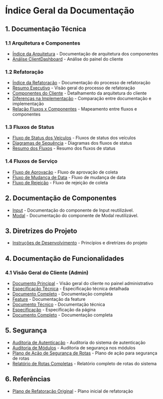# Índice Geral da Documentação

## 1. Documentação Técnica

### 1.1 Arquitetura e Componentes
- [Índice da Arquitetura](arquitetura/indice.md) - Documentação de arquitetura dos componentes
- [Análise ClientDashboard](arquitetura/client_dashboard.md) - Análise do painel do cliente

### 1.2 Refatoração
- [Índice da Refatoração](refatoracao/indice.md) - Documentação do processo de refatoração
- [Resumo Executivo](refatoracao/resumo_executivo.md) - Visão geral do processo de refatoração
- [Componentes do Cliente](refatoracao/componentes_cliente.md) - Detalhamento da arquitetura do cliente
- [Diferenças na Implementação](refatoracao/diferencas_implementacao.md) - Comparação entre documentação e implementação
- [Relação Fluxos x Componentes](refatoracao/fluxos_componentes.md) - Mapeamento entre fluxos e componentes

### 1.3 Fluxos de Status
- [Fluxo de Status dos Veículos](fluxos_de_status/fluxo_status_veiculos.md) - Fluxos de status dos veículos
- [Diagramas de Sequência](fluxos_de_status/diagramas_sequencia.md) - Diagramas dos fluxos de status
- [Resumo dos Fluxos](fluxos_de_status/resumo_fluxos_status.md) - Resumo dos fluxos de status

### 1.4 Fluxos de Serviço
- [Fluxo de Aprovação](fluxos_de_servico/fluxo_aprovacao.md) - Fluxo de aprovação de coleta
- [Fluxo de Mudança de Data](fluxos_de_servico/fluxo_mudanca_data.md) - Fluxo de mudança de data
- [Fluxo de Rejeição](fluxos_de_servico/fluxo_rejeicao.md) - Fluxo de rejeição de coleta

## 2. Documentação de Componentes
- [Input](components/Input.md) - Documentação do componente de Input reutilizável.
- [Modal](components/Modal.md) - Documentação do componente de Modal reutilizável.

## 3. Diretrizes do Projeto

- [Instruções de Desenvolvimento](DEVELOPMENT_INSTRUCTIONS.md) - Princípios e diretrizes do projeto

## 4. Documentação de Funcionalidades

### 4.1 Visão Geral do Cliente (Admin)
- [Documento Principal](admin-client-overview.md) - Visão geral do cliente no painel administrativo
- [Especificação Técnica](admin-client-overview-spec.md) - Especificação técnica detalhada
- [Documento Completo](admin-client-overview-full.md) - Documentação completa
- [Feature](ADMIN_CLIENT_OVERVIEW_FEATURE.md) - Documentação da feature
- [Documento Técnico](ADMIN_CLIENT_OVERVIEW_TECH.md) - Documentação técnica
- [Especificação](ADMIN_CLIENT_OVERVIEW_SPEC.md) - Especificação da página
- [Documento Completo](ADMIN_CLIENT_OVERVIEW_FULL.md) - Documentação completa

## 5. Segurança

- [Auditoria de Autenticação](security/auditoria-autenticacao.md) - Auditoria do sistema de autenticação
- [Auditoria de Módulos](security/auditoria-lib-modulos.md) - Auditoria de segurança nos módulos
- [Plano de Ação de Segurança de Rotas](security/plano-acao-seguranca-rotas.md) - Plano de ação para segurança de rotas
- [Relatório de Rotas Completas](security/relatorio-rotas-completas.md) - Relatório completo de rotas do sistema

## 6. Referências

- [Plano de Refatoração Original](refact) - Plano inicial de refatoração
